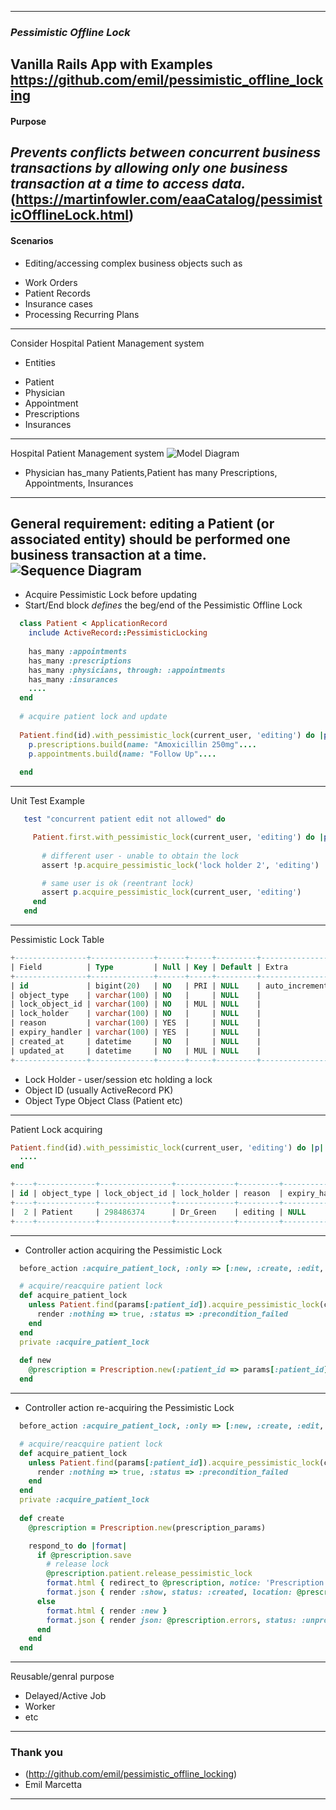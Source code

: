  ---

### *Pessimistic Offline Lock*

Vanilla Rails App with Examples 
https://github.com/emil/pessimistic_offline_locking
---
#### Purpose
_Prevents conflicts between concurrent business transactions by allowing only one business transaction at a time to access data._
(https://martinfowler.com/eaaCatalog/pessimisticOfflineLock.html)
---
#### Scenarios
* Editing/accessing complex business objects such as 
 - Work Orders
 - Patient Records 
 - Insurance cases
 - Processing Recurring Plans
 
---
Consider Hospital Patient Management system
* Entities
 - Patient
 - Physician
 - Appointment
 - Prescriptions 
 - Insurances
---
Hospital Patient Management system
![Model Diagram](/app/assets/images/has_many_through.png)
* Physician has_many Patients,Patient has many Prescriptions, Appointments, Insurances
---

General requirement: editing a Patient (or associated entity) should be performed one business transaction at a time.
![Sequence Diagram](/app/assets/images/pessimistic_offline_lock.png)
---
- Acquire Pessimistic Lock before updating
- Start/End block *defines* the beg/end of the Pessimistic Offline Lock

``` ruby
  class Patient < ApplicationRecord
    include ActiveRecord::PessimisticLocking
    
    has_many :appointments
    has_many :prescriptions
    has_many :physicians, through: :appointments
    has_many :insurances
    ....
  end
  
  # acquire patient lock and update
  
  Patient.find(id).with_pessimistic_lock(current_user, 'editing') do |p|
    p.prescriptions.build(name: "Amoxicillin 250mg"....
    p.appointments.build(name: "Follow Up"....
    
  end
```
---
Unit Test Example
``` ruby
   test "concurrent patient edit not allowed" do

     Patient.first.with_pessimistic_lock(current_user, 'editing') do |p|
     
       # different user - unable to obtain the lock
       assert !p.acquire_pessimistic_lock('lock holder 2', 'editing')

       # same user is ok (reentrant lock)
       assert p.acquire_pessimistic_lock(current_user, 'editing')
     end
   end

```
---
Pessimistic Lock Table

``` sql
+----------------+--------------+------+-----+---------+----------------+
| Field          | Type         | Null | Key | Default | Extra          |
+----------------+--------------+------+-----+---------+----------------+
| id             | bigint(20)   | NO   | PRI | NULL    | auto_increment |
| object_type    | varchar(100) | NO   |     | NULL    |                |
| lock_object_id | varchar(100) | NO   | MUL | NULL    |                |
| lock_holder    | varchar(100) | NO   |     | NULL    |                |
| reason         | varchar(100) | YES  |     | NULL    |                |
| expiry_handler | varchar(100) | YES  |     | NULL    |                |
| created_at     | datetime     | NO   |     | NULL    |                |
| updated_at     | datetime     | NO   | MUL | NULL    |                |
+----------------+--------------+------+-----+---------+----------------+
```
* Lock Holder  - user/session etc holding a lock
* Object ID (usually ActiveRecord PK)
* Object Type Object Class (Patient etc)
---
Patient Lock acquiring

``` ruby
Patient.find(id).with_pessimistic_lock(current_user, 'editing') do |p|
  ....
end
```

``` sql
+----+-------------+----------------+-------------+---------+----------------+---------------------+---------------------+
| id | object_type | lock_object_id | lock_holder | reason  | expiry_handler | created_at          | updated_at          |
+----+-------------+----------------+-------------+---------+----------------+---------------------+---------------------+
|  2 | Patient     | 298486374      | Dr_Green    | editing | NULL           | 2018-03-29 23:33:53 | 2018-03-29 23:33:53 |
+----+-------------+----------------+-------------+---------+----------------+---------------------+---------------------+
```
---
- Controller action acquiring the Pessimistic Lock
``` ruby
  before_action :acquire_patient_lock, :only => [:new, :create, :edit, :update]

  # acquire/reacquire patient lock
  def acquire_patient_lock
    unless Patient.find(params[:patient_id]).acquire_pessimistic_lock(current_user, action_name)
      render :nothing => true, :status => :precondition_failed
    end
  end
  private :acquire_patient_lock
  
  def new
    @prescription = Prescription.new(:patient_id => params[:patient_id])
  end

```
---
- Controller action re-acquiring the Pessimistic Lock
``` ruby
  before_action :acquire_patient_lock, :only => [:new, :create, :edit, :update]

  # acquire/reacquire patient lock
  def acquire_patient_lock
    unless Patient.find(params[:patient_id]).acquire_pessimistic_lock(current_user, action_name)
      render :nothing => true, :status => :precondition_failed
    end
  end
  private :acquire_patient_lock
  
  def create
    @prescription = Prescription.new(prescription_params)

    respond_to do |format|
      if @prescription.save
        # release lock
        @prescription.patient.release_pessimistic_lock
        format.html { redirect_to @prescription, notice: 'Prescription was successfully created.' }
        format.json { render :show, status: :created, location: @prescription }
      else
        format.html { render :new }
        format.json { render json: @prescription.errors, status: :unprocessable_entity }
      end
    end
  end
```
---
Reusable/genral purpose
 - Delayed/Active Job
 - Worker
 - etc
---
### Thank you
* (http://github.com/emil/pessimistic_offline_locking)
* Emil Marcetta
---
